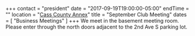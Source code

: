 +++
contact = "president"
date = "2017-09-19T19:00:00-05:00"
endTime = ""
location = "[Cass County Annex](/places/cass-county-annex/)"
title = "September Club Meeting"
dates = [ "Business Meetings" ]
+++
We meet in the basement meeting room. Please enter through the north
doors adjacent to the 2nd Ave S parking lot.

